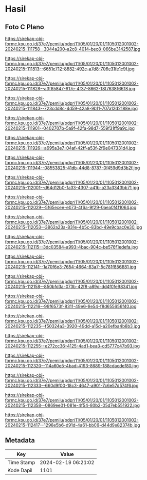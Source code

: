# Hasil

## Foto C Plano

https://sirekap-obj-formc.kpu.go.id/37e7/pemilu/pdpr/11/05/01/20/01/1105012001002-20240215-111758--3044a200-a2c8-4014-bec8-066be3142587.jpg

https://sirekap-obj-formc.kpu.go.id/37e7/pemilu/pdpr/11/05/01/20/01/1105012001002-20240215-111813--6651e712-8882-492c-a7d8-706e31fe1c9f.jpg

https://sirekap-obj-formc.kpu.go.id/37e7/pemilu/pdpr/11/05/01/20/01/1105012001002-20240215-111828--a3f85847-917e-4f37-8662-18f7638f6618.jpg

https://sirekap-obj-formc.kpu.go.id/37e7/pemilu/pdpr/11/05/01/20/01/1105012001002-20240215-111843--723cdd8c-4d59-42a8-9b11-707a12d2188e.jpg

https://sirekap-obj-formc.kpu.go.id/37e7/pemilu/pdpr/11/05/01/20/01/1105012001002-20240215-111901--0402707b-5a9f-42fa-98d7-559f31ff9a9c.jpg

https://sirekap-obj-formc.kpu.go.id/37e7/pemilu/pdpr/11/05/01/20/01/1105012001002-20240215-111926--a695a3e7-04af-42ff-a53f-2f9e047331d4.jpg

https://sirekap-obj-formc.kpu.go.id/37e7/pemilu/pdpr/11/05/01/20/01/1105012001002-20240215-111944--08553825-41db-44d8-8787-0f459d9d3b2f.jpg

https://sirekap-obj-formc.kpu.go.id/37e7/pemilu/pdpr/11/05/01/20/01/1105012001002-20240215-112001--d64d12b0-1a33-4307-a41b-a23a3343bb71.jpg

https://sirekap-obj-formc.kpu.go.id/37e7/pemilu/pdpr/11/05/01/20/01/1105012001002-20240215-112029--5f65ecee-e073-4f6a-9f29-0aea0f4f1064.jpg

https://sirekap-obj-formc.kpu.go.id/37e7/pemilu/pdpr/11/05/01/20/01/1105012001002-20240215-112053--3862a23a-831e-4b5c-83bd-49e9cbac0e30.jpg

https://sirekap-obj-formc.kpu.go.id/37e7/pemilu/pdpr/11/05/01/20/01/1105012001002-20240215-112115--3dc03584-a993-4bac-904c-be576f1edefa.jpg

https://sirekap-obj-formc.kpu.go.id/37e7/pemilu/pdpr/11/05/01/20/01/1105012001002-20240215-112141--1a70f6e3-7654-4664-83a7-5c781f856881.jpg

https://sirekap-obj-formc.kpu.go.id/37e7/pemilu/pdpr/11/05/01/20/01/1105012001002-20240215-112158--850bfd3a-073b-42f8-a89d-dd4f0fe98341.jpg

https://sirekap-obj-formc.kpu.go.id/37e7/pemilu/pdpr/11/05/01/20/01/1105012001002-20240215-112216--99f6573f-8311-49e6-9e54-f8d655656f40.jpg

https://sirekap-obj-formc.kpu.go.id/37e7/pemilu/pdpr/11/05/01/20/01/1105012001002-20240215-112235--f50324a3-3920-49dd-a15d-a20efba4b8b3.jpg

https://sirekap-obj-formc.kpu.go.id/37e7/pemilu/pdpr/11/05/01/20/01/1105012001002-20240215-112255--e272cc36-4125-4ad1-bea3-cd5777c47b93.jpg

https://sirekap-obj-formc.kpu.go.id/37e7/pemilu/pdpr/11/05/01/20/01/1105012001002-20240215-112320--114a60e5-4bad-4193-8689-188cdacdef80.jpg

https://sirekap-obj-formc.kpu.go.id/37e7/pemilu/pdpr/11/05/01/20/01/1105012001002-20240215-112333--660d9f00-18c3-4647-a901-7c6e57d574f6.jpg

https://sirekap-obj-formc.kpu.go.id/37e7/pemilu/pdpr/11/05/01/20/01/1105012001002-20240215-112358--0869ee01-081e-4f54-80b2-05d7eb551922.jpg

https://sirekap-obj-formc.kpu.go.id/37e7/pemilu/pdpr/11/05/01/20/01/1105012001002-20240215-112417--1298e5b6-d91d-4a61-bb06-d44d9e82374b.jpg


## Metadata

| Key        | Value               |
| ---------- | ------------------- |
| Time Stamp | 2024-02-19 06:21:02 |
| Kode Dapil | 1101                |



